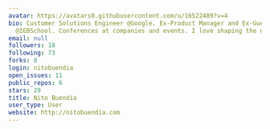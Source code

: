 ```yaml
---
avatar: https://avatars0.githubusercontent.com/u/16522489?v=4
bio: Customer Solutions Engineer @Google. Ex-Product Manager and Ex-Guest Speaker
  @IEBSchool. Conferences at companies and events. I love shaping the next web.
email: null
followers: 18
following: 73
forks: 8
login: nitobuendia
open_issues: 11
public_repos: 6
stars: 29
title: Nito Buendia
user_type: User
website: http://nitobuendia.com
---
```

